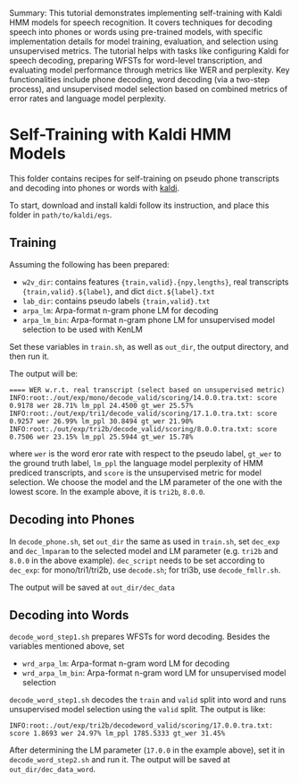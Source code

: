 Summary: This tutorial demonstrates implementing self-training with Kaldi HMM models for speech recognition. It covers techniques for decoding speech into phones or words using pre-trained models, with specific implementation details for model training, evaluation, and selection using unsupervised metrics. The tutorial helps with tasks like configuring Kaldi for speech decoding, preparing WFSTs for word-level transcription, and evaluating model performance through metrics like WER and perplexity. Key functionalities include phone decoding, word decoding (via a two-step process), and unsupervised model selection based on combined metrics of error rates and language model perplexity.

# Self-Training with Kaldi HMM Models
This folder contains recipes for self-training on pseudo phone transcripts and
decoding into phones or words with [kaldi](https://github.com/kaldi-asr/kaldi).

To start, download and install kaldi follow its instruction, and place this
folder in `path/to/kaldi/egs`.

## Training
Assuming the following has been prepared:
- `w2v_dir`: contains features `{train,valid}.{npy,lengths}`, real transcripts `{train,valid}.${label}`, and dict `dict.${label}.txt`
- `lab_dir`: contains pseudo labels `{train,valid}.txt`
- `arpa_lm`: Arpa-format n-gram phone LM for decoding
- `arpa_lm_bin`: Arpa-format n-gram phone LM for unsupervised model selection to be used with KenLM

Set these variables in `train.sh`, as well as `out_dir`, the output directory,
and then run it.

The output will be:
```
==== WER w.r.t. real transcript (select based on unsupervised metric)
INFO:root:./out/exp/mono/decode_valid/scoring/14.0.0.tra.txt: score 0.9178 wer 28.71% lm_ppl 24.4500 gt_wer 25.57%
INFO:root:./out/exp/tri1/decode_valid/scoring/17.1.0.tra.txt: score 0.9257 wer 26.99% lm_ppl 30.8494 gt_wer 21.90%
INFO:root:./out/exp/tri2b/decode_valid/scoring/8.0.0.tra.txt: score 0.7506 wer 23.15% lm_ppl 25.5944 gt_wer 15.78%
```
where `wer` is the word eror rate with respect to the pseudo label, `gt_wer` to
the ground truth label, `lm_ppl` the language model perplexity of HMM prediced
transcripts, and `score` is the unsupervised metric for model selection. We
choose the model and the LM parameter of the one with the lowest score. In the
example above, it is `tri2b`, `8.0.0`.


## Decoding into Phones
In `decode_phone.sh`, set `out_dir` the same as used in `train.sh`, set
`dec_exp` and `dec_lmparam` to the selected model and LM parameter (e.g.
`tri2b` and `8.0.0` in the above example). `dec_script` needs to be set
according to `dec_exp`: for mono/tri1/tri2b, use `decode.sh`; for tri3b, use
`decode_fmllr.sh`.

The output will be saved at `out_dir/dec_data`


## Decoding into Words
`decode_word_step1.sh` prepares WFSTs for word decoding. Besides the variables
mentioned above, set
- `wrd_arpa_lm`: Arpa-format n-gram word LM for decoding
- `wrd_arpa_lm_bin`: Arpa-format n-gram word LM for unsupervised model selection

`decode_word_step1.sh` decodes the `train` and `valid` split into word and runs
unsupervised model selection using the `valid` split. The output is like:
```
INFO:root:./out/exp/tri2b/decodeword_valid/scoring/17.0.0.tra.txt: score 1.8693 wer 24.97% lm_ppl 1785.5333 gt_wer 31.45%
```

After determining the LM parameter (`17.0.0` in the example above), set it in
`decode_word_step2.sh` and run it. The output will be saved at
`out_dir/dec_data_word`.
